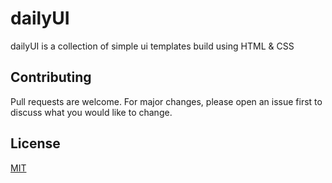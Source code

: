# dailyUI

dailyUI is a collection of simple ui templates build using HTML & CSS

## Contributing
Pull requests are welcome. For major changes, please open an issue first to discuss what you would like to change.

## License
[MIT](https://choosealicense.com/licenses/mit/)